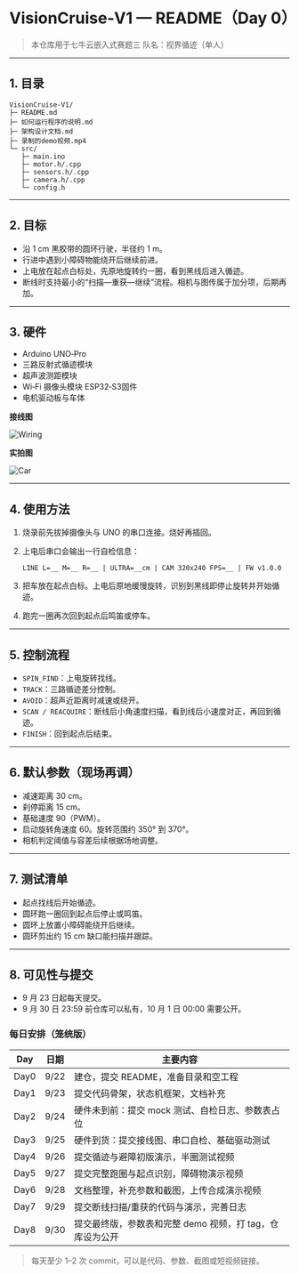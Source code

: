 # VisionCruise‑V1 — README（Day 0）

> 本仓库用于七牛云嵌入式赛题三
> 队名：视界循迹（单人）

---

## 1. 目录

```
VisionCruise‑V1/
├─ README.md
├─ 如何运行程序的说明.md
├─ 架构设计文档.md
├─ 录制的demo视频.mp4
└─ src/
   ├─ main.ino
   ├─ motor.h/.cpp
   ├─ sensors.h/.cpp
   ├─ camera.h/.cpp
   └─ config.h
```

---

## 2. 目标

* 沿 1 cm 黑胶带的圆环行驶，半径约 1 m。
* 行进中遇到小障碍物能绕开后继续前进。
* 上电放在起点白标处，先原地旋转约一圈，看到黑线后进入循迹。
* 断线时支持最小的“扫描—重获—继续”流程。相机与图传属于加分项，后期再加。

---

## 3. 硬件

* Arduino UNO‑Pro
* 三路反射式循迹模块
* 超声波测距模块
* Wi‑Fi 摄像头模块 ESP32‑S3固件
* 电机驱动板与车体

**接线图**

![Wiring](assets/wiring.png)

**实拍图**

![Car](assets/car.jpg)

---

## 4. 使用方法

1. 烧录前先拔掉摄像头与 UNO 的串口连接。烧好再插回。
2. 上电后串口会输出一行自检信息：

   ```
   LINE L=__ M=__ R=__ | ULTRA=__cm | CAM 320x240 FPS=__ | FW v1.0.0
   ```
3. 把车放在起点白标。上电后原地缓慢旋转，识别到黑线即停止旋转并开始循迹。
4. 跑完一圈再次回到起点后鸣笛或停车。

---

## 5. 控制流程

* `SPIN_FIND`：上电旋转找线。
* `TRACK`：三路循迹差分控制。
* `AVOID`：超声近距离时减速或绕开。
* `SCAN / REACQUIRE`：断线后小角速度扫描，看到线后小速度对正，再回到循迹。
* `FINISH`：回到起点后结束。

---

## 6. 默认参数（现场再调）

* 减速距离 30 cm。
* 刹停距离 15 cm。
* 基础速度 90（PWM）。
* 启动旋转角速度 60。旋转范围约 350° 到 370°。
* 相机判定阈值与容差后续根据场地调整。

---

## 7. 测试清单

* 起点找线后开始循迹。
* 圆环跑一圈回到起点后停止或鸣笛。
* 圆环上放置小障碍能绕开后继续。
* 圆环剪出约 15 cm 缺口能扫描并跟踪。

---

## 8. 可见性与提交

* 9 月 23 日起每天提交。
* 9 月 30 日 23:59 前仓库可以私有，10 月 1 日 00:00 需要公开。

### 每日安排（笼统版）

| Day  | 日期   | 主要内容                              |
| ---- | ---- | --------------------------------- |
| Day0 | 9/22 | 建仓，提交 README，准备目录和空工程             |
| Day1 | 9/23 | 提交代码骨架，状态机框架，文档补充                 |
| Day2 | 9/24 | 硬件未到前：提交 mock 测试、自检日志、参数表占位       |
| Day3 | 9/25 | 硬件到货：提交接线图、串口自检、基础驱动测试            |
| Day4 | 9/26 | 提交循迹与避障初版演示，半圈测试视频                |
| Day5 | 9/27 | 提交完整跑圈与起点识别，障碍物演示视频               |
| Day6 | 9/28 | 文档整理，补充参数和截图，上传合成演示视频             |
| Day7 | 9/29 | 提交断线扫描/重获的代码与演示，完善日志              |
| Day8 | 9/30 | 提交最终版，参数表和完整 demo 视频，打 tag，仓库设为公开 |

> 每天至少 1–2 次 commit，可以是代码、参数、截图或短视频链接。

